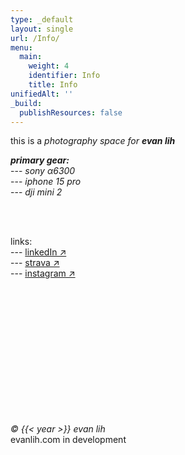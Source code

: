 ```yaml
---
type: _default
layout: single
url: /Info/
menu:
  main:
    weight: 4
    identifier: Info
    title: Info
unifiedAlt: ''
_build:
  publishResources: false
---
```


this is a _photography space_ _for_ ___evan lih___ 

**_primary gear:_**  
  --- _sony α6300_  
  --- _iphone 15 pro_  
  --- _dji mini 2_


<br><br>

links:
<br>
  --- <a href="https://www.linkedin.com/in/evan-lih/">linkedIn ↗</a>
<br>
  --- <a href ="https://www.strava.com/athletes/15481691">strava ↗</a>
<br>
  --- <a href ="https://www.instagram.com/evan__lih/">instagram ↗</a>

<br><br><br><br><br><br><br><br><br><br><br><br> <!-- Add multiple line breaks -->

_&copy; {{< year >}} evan lih_  
evanlih.com in development


